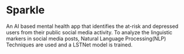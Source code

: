 # Sparkle
An AI based mental health app that identifies the at-risk and depressed users from their public social media activity. To analyze the linguistic markers in social media posts, Natural Language Processing(NLP) Techniques are used and a LSTNet model is trained.
